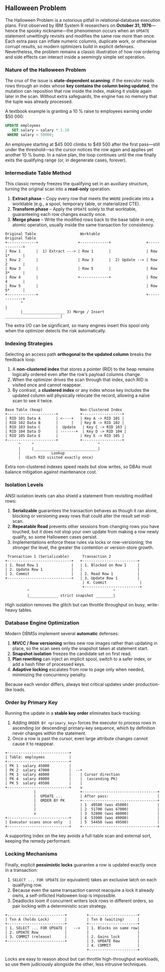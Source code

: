 ## Halloween Problem

The Halloween Problem is a notorious pitfall in relational‐database execution plans. First observed by IBM System R researchers on **October 31, 1976**—hence the spooky nickname—the phenomenon occurs when an `UPDATE` statement unwittingly revisits and modifies the same row more than once. Each extra pass can inflate numeric columns, duplicate work, or otherwise corrupt results, so modern optimizers build in explicit defenses. Nevertheless, the problem remains a classic illustration of how row ordering and side effects can interact inside a seemingly simple set operation.

### Nature of the Halloween Problem

The crux of the issue is **state-dependent scanning**: if the executor reads rows through an index whose **key contains the column being updated**, the mutation can reposition that row inside the index, making it visible again later in the scan. Without extra safeguards, the engine has no memory that the tuple was already processed.

A textbook example is granting a 10 % raise to employees earning under \$50 000:

```sql
UPDATE employees
   SET salary = salary * 1.10
 WHERE salary < 50000;
```

An employee starting at \$45 000 climbs to \$49 500 after the first pass—still under the threshold—so the cursor notices the row again and applies yet another 10 % bump. In a naïve plan, the loop continues until the row finally exits the qualifying range (or, in degenerate cases, forever).

### Intermediate Table Method

This classic remedy freezes the qualifying set in an auxiliary structure, turning the original scan into a **read-only** operation:

1. **Extract phase** – Copy every row that meets the `WHERE` predicate into a worktable (e.g., a spool, temporary table, or materialized CTE).
2. **Transform phase** – Apply the `UPDATE` solely to that worktable, guaranteeing each row changes exactly once.
3. **Merge phase** – Write the modified rows back to the base table in one, atomic operation, usually inside the same transaction for consistency.

```
Original Table                    Worktable                     Original Table
+-------------+                  +-------------+                +-------------+
| Row 1       |  1) Extract ---> | Row 1       |                | Row 1*      |
| Row 2       |                  | Row 3       |  2) Update --> | Row 2       |
| Row 3       |                  | Row 5       |                | Row 3*      |
| Row 4       |                  +-------------+                | Row 4       |
| Row 5       |                                                 | Row 5*      |
+-------------+                                                 +-------------+
       ^                                                               |
       |___________________ 3) Merge / Insert _________________________|
```

The extra I/O can be significant, so many engines insert this spool only when the optimizer detects the risk automatically.

### Indexing Strategies

Selecting an access path **orthogonal to the updated column** breaks the feedback loop:

1. A **non-clustered index** that stores a pointer (RID) to the heap remains logically ordered even after the row’s payload columns change.
2. When the optimizer drives the scan through that index, each RID is visited once and cannot reappear.
3. By contrast, a **clustered index** or any index whose key includes the updated column will physically relocate the record, allowing a naïve scan to see it twice.

```
Base Table (heap)                 Non-Clustered Index
+----------------------+          +------------------+
| RID 101 Data A       | <----+   | Key A -> RID 101 |
| RID 102 Data B       |      |   | Key B -> RID 102 |
| RID 103 Data C       |  Update   | Key C -> RID 103 |
| RID 104 Data D       | -------+  | Key D -> RID 104 |
| RID 105 Data E       |          | Key E -> RID 105 |
+----------------------+          +------------------+
      ^     ^                             ^
      |     |_____________________________|
      |              Lookup
      |  (Each RID visited exactly once)
```

Extra non-clustered indexes speed reads but slow writes, so DBAs must balance mitigation against maintenance cost.

### Isolation Levels

ANSI isolation levels can also shield a statement from revisiting modified rows:

1. **Serializable** guarantees the transaction behaves as though it ran alone, blocking or versioning away rows that could alter the result set mid-scan.
2. **Repeatable Read** prevents other sessions from changing rows you have touched, but it does not stop your own update from making a row newly qualify, so some Halloween cases persist.
3. Implementations enforce these rules via locks or row-versioning; the stronger the level, the greater the contention or version-store growth.

```
 Transaction 1 (Serializable)      Transaction 2
+-----------------------------+   +-------------------------+
| 1. Read Row 1               |   | 1. Blocked on Row 1     |
| 2. Update Row 1             |   |                         |
| 3. Commit                   |   | 2. Read Row 1           |
+-----------------------------+   | 3. Update Row 1         |
                                   | 4. Commit               |
                                   +-------------------------+
          ^                                      ^
          |_____________ strict snapshot ________|
```

High isolation removes the glitch but can throttle throughput on busy, write-heavy tables.

### Database Engine Optimization

Modern DBMSs implement several **automatic** defenses:

1. **MVCC / Row versioning** writes new row images rather than updating in place, so the scan sees only the snapshot taken at statement start.
2. **Snapshot isolation** freezes the candidate set on first read.
3. **Plan rewriting** can inject an implicit spool, switch to a safer index, or add a hash filter of processed keys.
4. **Adaptive locking** escalates from row to page only when needed, minimizing the concurrency penalty.

Because each vendor differs, always test critical updates under production-like loads.

### Order by Primary Key

Running the update in a **stable key order** eliminates back-tracking:

1. Adding `ORDER BY <primary_key>` forces the executor to process rows in ascending (or descending) primary-key sequence, which by definition never changes within the statement.
2. Once a row is past the cursor, even large attribute changes cannot cause it to reappear.

```
+----------------------------+
| Table: employees           |
+----------------------------+
| PK 1  salary 45000         |
| PK 2  salary 47000         |  --+
| PK 3  salary 48000         |    | Cursor direction
| PK 4  salary 49000         |    |  (ascending PK)
| PK 5  salary 49500         |    |
+----------------------------+    v
             |                    +----------------------------------+
             |  UPDATE ...        | After pass:                      |
             |  ORDER BY PK       +----------------------------------+
             |                    | 1  49500 (was 45000)             |
             |                    | 2  51700 (was 47000)             |
             v                    | 3  52800 (was 48000)             |
+----------------------------+    | 4  53900 (was 49000)             |
| Executor scans once only   |    | 5  54450 (was 49500)             |
+----------------------------+    +----------------------------------+
```

A supporting index on the key avoids a full-table scan and external sort, keeping the remedy performant.

### Locking Mechanisms

Finally, explicit **pessimistic locks** guarantee a row is updated exactly once in a transaction:

1. `SELECT ... FOR UPDATE` (or equivalent) takes an exclusive latch on each qualifying row.
2. Because even the same transaction cannot reacquire a lock it already owns, a self-inflicted Halloween loop is impossible.
3. Deadlocks loom if concurrent writers lock rows in different orders, so pair locking with a deterministic scan strategy.

```
+--------------------------+         +----------------------+
| Txn A (holds Lock)       |         | Txn B (waiting)      |
+--------------------------+         +----------------------+
| 1. SELECT ... FOR UPDATE |   -->   | 1. Blocks on same row|
| 2. UPDATE Row            |         |                      |
| 3. COMMIT (release)      |         | 2. Gains lock        |
+--------------------------+         | 3. UPDATE Row        |
                                     | 4. COMMIT            |
                                     +----------------------+
```

Locks are easy to reason about but can throttle high-throughput workloads, so use them judiciously alongside the other, less intrusive techniques.
